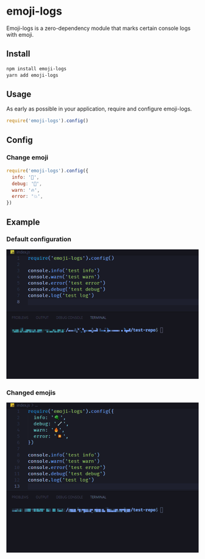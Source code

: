 # emoji-logs

Emoji-logs is a zero-dependency module that marks certain console logs with emoji.

## Install

```bash
npm install emoji-logs
yarn add emoji-logs
```

## Usage

As early as possible in your application, require and configure emoji-logs.

```js
require('emoji-logs').config()
```

## Config

### Change emoji

```js
require('emoji-logs').config({
  info: '🧶', 
  debug: '🔧', 
  warn: '🔥', 
  error: '💥',
})
```

## Example

### Default configuration

![example](./assets/default.gif)

### Changed emojis

![example](./assets/configured.gif)
